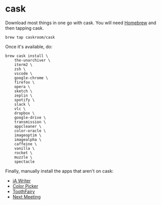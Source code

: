 # cask

Download most things in one go with cask. You will need [Homebrew](https://brew.sh/) and then tapping cask.

```
brew tap caskroom/cask
```

Once it's available, do:

```
brew cask install \
    the-unarchiver \
    iterm2 \
    zsh \
    vscode \
    google-chrome \
    firefox \
    opera \
    sketch \
    zeplin \
    spotify \
    slack \
    vlc \
    dropbox \
    google-drive \
    transmission \
    appcleaner \
    color-oracle \
    imageoptim \
    imagealpha \
    caffeine \
    vanilla \
    rocket \
    muzzle \
    spectacle
```

Finally, manually install the apps that aren't on cask:
- [iA Writer](https://ia.net/writer)
- [Color Picker](https://itunes.apple.com/gb/app/color-picker/id641027709?mt=12)
- [ToothFairy](https://itunes.apple.com/gb/app/toothfairy/id1191449274?mt=12)
- [Next Meeting](https://itunes.apple.com/us/app/next-meeting/id1017470484)


